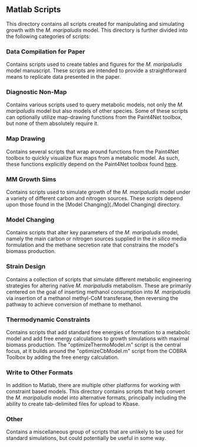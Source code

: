 ## Matlab Scripts

This directory contains  all scripts created for manipulating and simulating growth with the *M. maripaludis* model. This directory is further divided into the following categories of scripts:

### Data Compilation for Paper

Contains scripts used to create tables and figures for the *M. maripaludis* model manuscript. These scripts are intended to provide a straightforward means to replicate data presented in the paper.

### Diagnostic Non-Map

Contains various scripts used to query metabolic models, not only the *M. maripaludis* model but also models of other species. Some of these scripts can optionally utilize map-drawing functions from the Paint4Net toolbox, but none of them absolutely require it. 

### Map Drawing

Contains several scripts that wrap around functions from the Paint4Net toolbox to quickly visualize flux maps from a metabolic model. As such, these functions explicitly depend on the Paint4Net toolbox found [here](http://biosystems.lv/index.php/software/paint4net).

### MM Growth Sims

Contains scripts used to simulate growth of the *M. maripaludis* model under a variety of different carbon and nitrogen sources. These scripts depend upon those found in the [Model Changing](./Model Changing) directory.

### Model Changing

Contains scripts that alter key parameters of the *M. maripaludis* model, namely the main carbon or nitrogen sources supplied in the *in silico* media formulation and the methane secretion rate that constrains the model's biomass production. 

### Strain Design

Contains a collection of scripts that simulate different metabolic engineering strategies for altering native *M. maripaludis* metabolism. These are primarily centered on the goal of inserting methanol consumption into *M. maripaludis* via insertion of a methanol methyl-CoM transferase, then reversing the pathway to achieve conversion of methane to methanol. 

### Thermodynamic Constraints

Contains scripts that add standard free energies of formation to a metabolic model and add free energy calculations to growth simulations with maximal biomass production. The "optimizeThermoModel.m" script is the central focus, at it builds around the "optimizeCbModel.m" script from the COBRA Toolbox by adding the free energy calculation. 

### Write to Other Formats

In addition to Matlab, there are multiple other platforms for working with constraint based models. This directory contains scripts that help convert the *M. maripaludis* model into alternative formats, principally including the ability to create tab-delimited files for upload to Kbase.

### Other

Contains a miscellaneous group of scripts that are unlikely to be used for standard simulations, but could potentially be useful in some way. 
